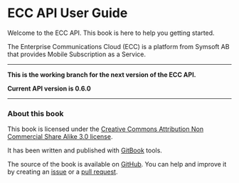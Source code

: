 # ECC API User Guide

Welcome to the ECC API. This book is here to help you getting started.

The Enterprise Communications Cloud (ECC) is a platform from Symsoft AB that provides Mobile Subscription as a Service.

---

__This is the working branch for the next version of the ECC API.__

__Current API version is 0.6.0__

---

### About this book

This book is licensed under the [Creative Commons Attribution Non Commercial Share Alike 3.0 license](http://creativecommons.org/licenses/by-nc-sa/3.0/). 

It has been written and published with [GitBook](https://www.gitbook.io) tools.

The source of the book is available on [GitHub](https://github.com/symsoft/ecc-api-guide). You can help and improve it by creating an [issue](https://github.com/symsoft/ecc-api-guide/issues) or a [pull request](https://github.com/symsoft/ecc-api-guide/pulls).

